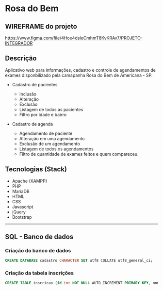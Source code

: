 # Rosa do Bem

## WIREFRAME do projeto
https://www.figma.com/file/4Hoe4dsIeCmhmT8KvKRAv7/PROJETO-INTEGRADOR


## Descrição
Aplicativo web para informações, cadastro e controle de agendamentos de exames disponbilizado pela camapanha Rosa do Bem de Americana - SP. 
- Cadastro de pacientes
    - Inclusão
    - Alteração
    - Exclusão
    - Listagem de todos as pacientes
    - Filtro por idade e bairro

- Cadastro de agenda
    - Agendamento de paciente
    - Alteração em uma agendamento
    - Exclusão de um agendamento
    - Listagem de todos os agendamentos
    - Filtro de quantidade de exames feitos e quem compareceu. 

## Tecnologias (Stack)
- Apache (XAMPP)
- PHP
- MariaDB
- HTML
- CSS
- Javascript
- jQuery
- Bootstrap

---
## SQL - Banco de dados
### Criação do banco de dados
```sql
CREATE DATABASE cadastro CHARACTER SET utf8 COLLATE utf8_general_ci;
```

### Criação da tabela inscrições

```sql
CREATE TABLE inscricao (id int NOT NULL AUTO_INCREMENT PRIMARY KEY, nome varchar(100), rg varchar(50), cpf varchar(50), dataNasci date, cartaoSUS varchar(50), telefone varchar(25), celular varchar(25), celularRecado varchar(25), parentesco varchar(25), email varchar(100), confirmarEmail varchar(100), cep varchar(15), rua varchar(100), num int, compl varchar(100), bairro varchar(100), cidade varchar(30), estado varchar(25), termo varchar(15));

```
